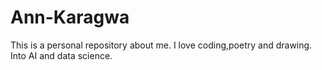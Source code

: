 # Ann-Karagwa
This is a personal repository about me.
I love coding,poetry and drawing.
Into AI and data science.
